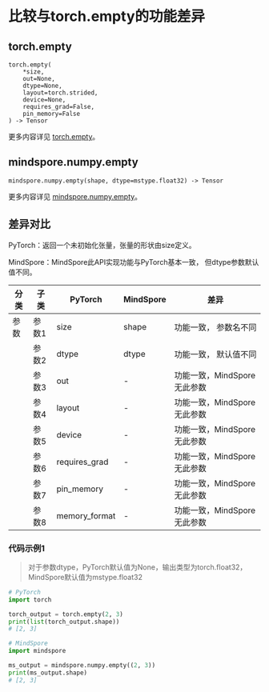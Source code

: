 # 比较与torch.empty的功能差异

## torch.empty

```text
torch.empty(
    *size,
    out=None,
    dtype=None,
    layout=torch.strided,
    device=None,
    requires_grad=False,
    pin_memory=False
) -> Tensor
```

更多内容详见 [torch.empty](https://pytorch.org/docs/1.8.1/generated/torch.empty.html)。

## mindspore.numpy.empty

```text
mindspore.numpy.empty(shape, dtype=mstype.float32) -> Tensor
```

更多内容详见 [mindspore.numpy.empty](https://mindspore.cn/docs/zh-CN/master/api_python/numpy/mindspore.numpy.empty.html)。

## 差异对比

PyTorch：返回一个未初始化张量，张量的形状由size定义。

MindSpore：MindSpore此API实现功能与PyTorch基本一致， 但dtype参数默认值不同。

| 分类 | 子类 |PyTorch | MindSpore | 差异 |
| --- | --- | --- | --- |---|
|参数 | 参数1 | size | shape |功能一致， 参数名不同 |
|  | 参数2 | dtype         | dtype     | 功能一致， 默认值不同        |
| | 参数3 | out           | -         | 功能一致，MindSpore无此参数 |
| | 参数4 | layout | - | 功能一致，MindSpore无此参数 |
| | 参数5 | device | - | 功能一致，MindSpore无此参数 |
| | 参数6 | requires_grad | - | 功能一致，MindSpore无此参数 |
| | 参数7 | pin_memory | - | 功能一致，MindSpore无此参数 |
| | 参数8 | memory_format | - | 功能一致，MindSpore无此参数 |

### 代码示例1

> 对于参数dtype，PyTorch默认值为None，输出类型为torch.float32，MindSpore默认值为mstype.float32

```python
# PyTorch
import torch

torch_output = torch.empty(2, 3)
print(list(torch_output.shape))
# [2, 3]

# MindSpore
import mindspore

ms_output = mindspore.numpy.empty((2, 3))
print(ms_output.shape)
# [2, 3]
```
